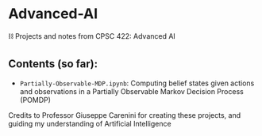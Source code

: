 # Advanced-AI
⛓ Projects and notes from CPSC 422: Advanced AI

## Contents (so far):
- `Partially-Observable-MDP.ipynb`: Computing belief states given actions and observations in a Partially Observable Markov Decision Process (POMDP)

Credits to Professor Giuseppe Carenini for creating these projects, and guiding my understanding of Artificial Intelligence
